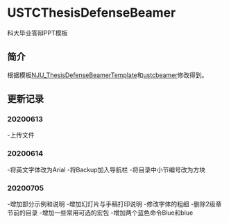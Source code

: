 # USTCThesisDefenseBeamer
科大毕业答辩PPT模板
## 简介
根据模板[NJU_ThesisDefenseBeamerTemplate](https://github.com/xzh19980906/NJU_ThesisDefenseBeamerTemplate)和[ustcbeamer](https://github.com/ustctug/ustcbeamer/)修改得到。
## 更新记录
### 20200613
-上传文件
### 20200614
-将英文字体改为Arial
-将Backup加入导航栏
-将目录中小节编号改为方块
### 20200705
-增加部分示例和说明
-增加幻灯片与手稿打印说明
-修改字体的粗细
-删除2级章节前的目录
-增加一些常用可选的宏包
-增加两个蓝色命令Blue和blue

